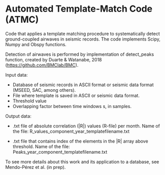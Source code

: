 # Automated Template-Match Code (ATMC)

Code that applies a template matching procedure to systematically detect ground-coupled airwaves in seismic records.
The code implements Scipy, Numpy and Obspy functions. 

Detection of airwaves is performed by implementation of detect_peaks function, created by Duarte & Watanabe, 2018
(https://github.com/BMClab/BMC).

Input data:

- Database of seismic records in ASCII format or seismic data format (MSEED, SAC, among others).
- File where template is saved in ASCII or seismic data format.
- Threshold value
- Overlapping factor between time windows s, in samples. 

Output data:

- .txt file of absolute correlation (|R|) values (R-file) per month. 
   Name of the file: R_values_component_year_templatefilename.txt
   
- .txt file that contains index of the elements in the |R| array above threshold.
  Name of the file: Peaks_year_component_templatefilename.txt



To see more details about this work and its application to a database, see Mendo-Pérez et al. (in prep). 
